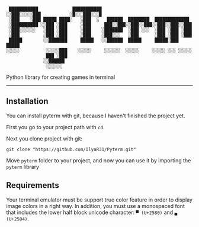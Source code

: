 ```
 ███████████             ███████████                                   
░░███░░░░░███           ░█░░░███░░░█                                   
 ░███    ░███ █████ ████░   ░███  ░   ██████  ████████  █████████████  
 ░██████████ ░░███ ░███     ░███     ███░░███░░███░░███░░███░░███░░███ 
 ░███░░░░░░   ░███ ░███     ░███    ░███████  ░███ ░░░  ░███ ░███ ░███ 
 ░███         ░███ ░███     ░███    ░███░░░   ░███      ░███ ░███ ░███ 
 █████        ░░███████     █████   ░░██████  █████     █████░███ █████
░░░░░          ░░░░░███    ░░░░░     ░░░░░░  ░░░░░     ░░░░░ ░░░ ░░░░░ 
               ███ ░███                                                
              ░░██████                                                 
               ░░░░░░
```
Python library for creating games in terminal

---

## Installation

You can install pyterm with git, because I haven't finished the project yet.

First you go to your project path with `cd`.

Next you clone project with git:
```shell
git clone "https://github.com/IlyaR31/Pyterm.git"
```
Move `pyterm` folder to your project, and now you can use it by importing the `pyterm` library

## Requirements

Your terminal emulator must be support true color feature in order to display image colors in a right way.
In addition, you must use a monospaced font that includes the lower half block unicode character: `▀ (U+2580)` and `▄ (U+2584)`.
